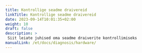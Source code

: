 ```yaml
---
title: Kontrollige seadme draivereid
linkTitle: Kontrollige seadme draivereid
date: 2023-09-14T10:01:35+02:00
weight: 10
draft: false
description: >
 Siit leiate juhised oma seadme draiverite kontrollimiseks
manualLink: /et/docs/diagnosis/hardware/
---
```

